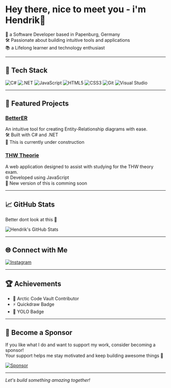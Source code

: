 <!-- ### Hey there, nice to meet you👋

I'm Hendrik, a fullstack software engineer from Papenburg, Germany!


<a href="https://github.com/anuraghazra/github-readme-stats">
  <img align="center" src="https://github-readme-stats.vercel.app/api?username=praktii&theme=dracula&hide_title=true&disable_animations=true&count_private=true" />
</a>

<a href="https://github.com/anuraghazra/convoychat">
  <img align="center" src="https://github-readme-stats.vercel.app/api/top-langs/?username=praktii&theme=dracula&layout=compact" />
</a> -->

<!-- Banner Image -->

# Hey there, nice to meet you - i'm Hendrik👋

🎯 a Software Developer based in Papenburg, Germany  
🛠️ Passionate about building intuitive tools and applications  
📚 a Lifelong learner and technology enthusiast

---

## 🧰 Tech Stack

![C#](https://img.shields.io/badge/C%23-239120?style=for-the-badge&logo=c-sharp&logoColor=white)
![.NET](https://img.shields.io/badge/.NET-512BD4?style=for-the-badge&logo=dotnet&logoColor=white)
![JavaScript](https://img.shields.io/badge/JavaScript-F7DF1E?style=for-the-badge&logo=javascript&logoColor=black)
![HTML5](https://img.shields.io/badge/HTML5-E34F26?style=for-the-badge&logo=html5&logoColor=white)
![CSS3](https://img.shields.io/badge/CSS3-1572B6?style=for-the-badge&logo=css3&logoColor=white)
![Git](https://img.shields.io/badge/Git-F05032?style=for-the-badge&logo=git&logoColor=white)
![Visual Studio](https://img.shields.io/badge/Visual%20Studio-5C2D91?style=for-the-badge&logo=visual-studio&logoColor=white)

---

## 🚀 Featured Projects

### [BetterER](https://github.com/praktii/BetterER)
An intuitive tool for creating Entity-Relationship diagrams with ease.  
🛠️ Built with C# and .NET  
🚧 This is currently under construction

### [THW Theorie](https://github.com/praktii/thw-theorie)
A web application designed to assist with studying for the THW theory exam.  
🌐 Developed using JavaScript  
🚧 New version of this is comming soon

---

## 📈 GitHub Stats
Better dont look at this 🫣

![Hendrik's GitHub Stats](https://github-readme-stats.vercel.app/api?username=praktii&show_icons=true&theme=radical)

---

## 🌐 Connect with Me

[![Instagram](https://img.shields.io/badge/Instagram-%23E4405F.svg?style=for-the-badge&logo=Instagram&logoColor=white)](https://www.instagram.com/codinghendrik)

---

## 🏆 Achievements

- 🧊 Arctic Code Vault Contributor
- ⚡ Quickdraw Badge
- 🧠 YOLO Badge

---

## 💖 Become a Sponsor

If you like what I do and want to support my work, consider becoming a sponsor!  
Your support helps me stay motivated and keep building awesome things 🙌

[![Sponsor](https://img.shields.io/badge/Sponsor-%23ff69b4.svg?style=for-the-badge&logo=GitHub-Sponsors&logoColor=white)](https://github.com/sponsors/praktii)

---

*Let's build something amazing together!*
